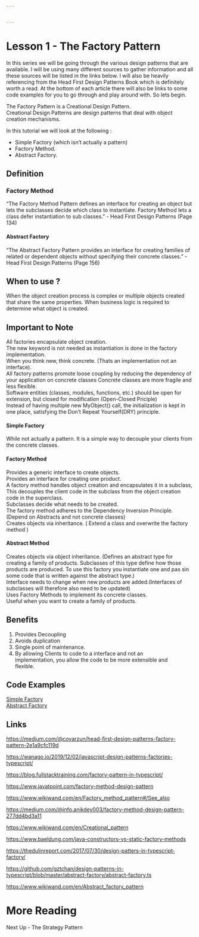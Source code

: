 ```yaml
---


---
```


<h1 id="lesson-1---the-factory-pattern">Lesson 1 - The Factory Pattern</h1>
<p>In this series we will be going through the various design patterns that are available. I will be using many different sources to gather information and all these sources will be listed in the links below. I will also be heavily referencing from the Head First Design Patterns Book which is definitely worth a read. At the bottom of each article there will also be links to some code examples for you to go through and play around with. So lets begin.</p>
<p>The Factory Pattern is a Creational Design Pattern.<br>
Creational Design Patterns are design patterns that deal with object creation mechanisms.</p>
<p>In this tutorial we will look at the following :</p>
<ul>
<li>Simple Factory (which isn’t actually a pattern)</li>
<li>Factory Method.</li>
<li>Abstract Factory.</li>
</ul>
<h2 id="definition">Definition</h2>
<h3 id="factory-method">Factory Method</h3>
<p>“The Factory Method Pattern defines an interface for creating an object but lets the subclasses decide which class to instantiate. Factory Method lets a class defer instantiation to sub classes.” - Head First Design Patterns (Page 134)</p>
<h4 id="abstract-factory">Abstract Factory</h4>
<p>“The Abstract Factory Pattern provides an interface for creating families of related or dependent objects without specifying their concrete classes.” - Head First Design Patterns (Page 156)</p>
<h2 id="when-to-use-">When to use ?</h2>
<p>When the object creation process is complex or multiple objects created that share the same properties.  When business logic is required to determine what object is created.</p>
<h2 id="important-to-note">Important to Note</h2>
<p>All factories encapsulate object creation.<br>
The new keyword is not needed as instantiation is done in the factory implementation.<br>
When you think new, think concrete. (Thats an implementation not an interface).<br>
All factory patterns promote loose coupling by reducing the dependency of your application on concrete classes Concrete classes are more fragile and less flexible.<br>
Software entities (classes, modules, functions, etc.) should be open for extension, but closed for modification (Open-Closed Priciple)<br>
Instead of having multiple new MyObject() call, the initialization is kept in one place, satisfying the Don’t Repeat Yourself(DRY) principle.</p>
<h4 id="simple-factory">Simple Factory</h4>
<p>While not actually a pattern. It is a simple way to decouple your clients from the concrete classes.</p>
<h4 id="factory-method-1">Factory Method</h4>
<p>Provides a generic interface to create objects.<br>
Provides an interface for creating one product.<br>
A factory method handles object creation and encapsulates it in a subclass, This decouples the client code in the subclass from the object creation code in the superclass.<br>
Subclasses decide what needs to be created.<br>
The factory method adheres to the Dependency Inversion Principle. (Depend on Abstracts and not concrete classes)<br>
Creates objects via inheritance. ( Extend a class and overwrite the factory method )</p>
<h4 id="abstract-method">Abstract Method</h4>
<p>Creates objects via object inheritance. (Defines an abstract type for creating a family of products. Subclasses of this type define how those products are produced. To use this factory you instantiate one and pas sin some code that is written against the abstract type.)<br>
Interface needs to change when new products are added.(Interfaces of subclasses will therefore also need to be updated)<br>
Uses Factory Methods to implement its concrete classes.<br>
Useful when you want to create a family of products.</p>
<h2 id="benefits">Benefits</h2>
<ol>
<li>Provides Decoupling</li>
<li>Avoids duplication</li>
<li>Single point of   maintenance.</li>
<li>By allowing Clients to code to a interface and not an<br>
implementation, you allow the code to be more extensible and<br>
flexible.</li>
</ol>
<h2 id="code-examples">Code Examples</h2>
<p><a href="https://bitbucket.org/haydensookchand/typescript_design_patterns/src/66629df22ac2c81f8863b258930aad9649905dab/?at=patterns/simple-factory">Simple Factory</a><br>
<a href="https://bitbucket.org/haydensookchand/typescript_design_patterns/src/a47d96a4e8ecd40f748b3ef1af1f28e753e01273/?at=patterns/abstract-factory">Abstract Factory</a></p>
<h2 id="links">Links</h2>
<p><a href="https://medium.com/@coyarzun/head-first-design-patterns-factory-pattern-2e1a9cfc119d">https://medium.com/@coyarzun/head-first-design-patterns-factory-pattern-2e1a9cfc119d</a></p>
<p><a href="https://wanago.io/2019/12/02/javascript-design-patterns-factories-typescript/">https://wanago.io/2019/12/02/javascript-design-patterns-factories-typescript/</a></p>
<p><a href="https://blog.fullstacktraining.com/factory-pattern-in-typescript/">https://blog.fullstacktraining.com/factory-pattern-in-typescript/</a></p>
<p><a href="https://www.javatpoint.com/factory-method-design-pattern">https://www.javatpoint.com/factory-method-design-pattern</a></p>
<p><a href="https://www.wikiwand.com/en/Factory_method_pattern#/See_also">https://www.wikiwand.com/en/Factory_method_pattern#/See_also</a></p>
<p><a href="https://medium.com/@info.anikdey003/factory-method-design-pattern-277dd4bd3a11">https://medium.com/@info.anikdey003/factory-method-design-pattern-277dd4bd3a11</a></p>
<p><a href="https://www.wikiwand.com/en/Creational_pattern">https://www.wikiwand.com/en/Creational_pattern</a></p>
<p><a href="https://www.baeldung.com/java-constructors-vs-static-factory-methods">https://www.baeldung.com/java-constructors-vs-static-factory-methods</a></p>
<p><a href="https://thedulinreport.com/2017/07/30/design-patters-in-typescript-factory/">https://thedulinreport.com/2017/07/30/design-patters-in-typescript-factory/</a></p>
<p><a href="https://github.com/gztchan/design-patterns-in-typescript/blob/master/abstract-factory/abstract-factory.ts">https://github.com/gztchan/design-patterns-in-typescript/blob/master/abstract-factory/abstract-factory.ts</a></p>
<p><a href="https://www.wikiwand.com/en/Abstract_factory_pattern">https://www.wikiwand.com/en/Abstract_factory_pattern</a></p>
<h1 id="more-reading">More Reading</h1>
<p>Next Up - The Strategy Pattern</p>

